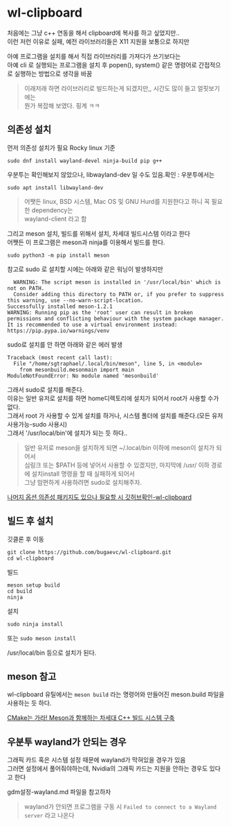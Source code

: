 # wl-clipboard
처음에는 그냥 c++ 연동을 해서 clipboard에 복사를 하고 싶었지만..  
이런 저런 이유로 실패, 예전 라이브러리들은 X11 지원을 보통으로 하지만  

아예 프로그램을 설치를 해서 직접 라이브러리를 가져다가 쓰기보다는  
아예 cli 로 실행되는 프로그램을 설치 후 popen(), system() 같은 명령어로 간접적으로 실행하는 방법으로 생각을 바꿈   

> 이래저래 하면 라이브러리로 빌드하는게 되겠지만,, 시간도 많이 들고 얼핏보기에는  
> 뭔가 복잡해 보였다. 핑계 ㅋㅋ

## 의존성 설치
먼저 의존성 설치가 필요
Rocky linux 기준 
```
sudo dnf install wayland-devel ninja-build pip g++
```

우분투는 확인해보지 않았으나, libwayland-dev 일 수도 있음.확인 : 우분투에서는 
```
sudo apt install libwayland-dev
```

> 어쨋든 linux, BSD 시스템, Mac OS 및 GNU Hurd를 지원한다고 하니 꼭 필요한 dependency는  
wayland-client 라고 함

그리고 meson 설치, 빌드를 위해서 설치, 차세대 빌드시스템 이라고 한다  
어쨋든 이 프로그램은 meson과 ninja를 이용해서 빌드를 한다. 

```
sudo python3 -m pip install meson
```

참고로 sudo 로 설치할 시에는 아래와 같은 워닝이 발생하지만   
```
  WARNING: The script meson is installed in '/usr/local/bin' which is not on PATH.
  Consider adding this directory to PATH or, if you prefer to suppress this warning, use --no-warn-script-location.
Successfully installed meson-1.2.1
WARNING: Running pip as the 'root' user can result in broken permissions and conflicting behaviour with the system package manager. It is recommended to use a virtual environment instead: https://pip.pypa.io/warnings/venv
```
sudo로 설치를 안 하면 아래와 같은 에러 발생   
```
Traceback (most recent call last):
  File "/home/sgtraphael/.local/bin/meson", line 5, in <module>
    from mesonbuild.mesonmain import main
ModuleNotFoundError: No module named 'mesonbuild'
```

그래서 sudo로 설치를 해준다.   
이유는 일반 유저로 설치를 하면 home디렉토리에 설치가 되어서 root가 사용할 수가 없다.  
그래서 root 가 사용할 수 있게 설치를 하거나, 시스템 폴더에 설치를 해준다.(모든 유저 사용가능-sudo 사용시)   
그래서 '/usr/local/bin'에 설치가 되는 듯 하다..  

> 일반 유저로 meson을 설치하게 되면 ~/.local/bin 이하에 meson이 설치가 되어서   
심링크 또는 $PATH 등에 넣어서 사용할 수 있겠지만, 마지막에 /usr/ 이하 경로에 설치install 명령을 할 때 실패하게 되어서   
그냥 맘편하게 사용하려면 sudo로 설치해주자.


[나머지 옵션 의존성 패키지도 있으나 필요할 시 깃허브확인-wl-clipboard](https://github.com/bugaevc/wl-clipboard)


## 빌드 후 설치
깃클론 후 이동
```
git clone https://github.com/bugaevc/wl-clipboard.git
cd wl-clipboard
```

빌드
```
meson setup build
cd build
ninja
```

설치
```
sudo ninja install
```
또는 `sudo meson install` 

/usr/local/bin 등으로 설치가 된다. 


## meson 참고
wl-clipboard 유틸에서는 `meson build` 라는 명령어와 만들어진 meson.build 파일을 사용하는 듯 하다. 

[CMake는 가라! Meson과 함께하는 차세대 C++ 빌드 시스템 구축](https://int-i.github.io/cpp/2021-06-26/cpp-meson/)  



## 우분투 wayland가 안되는 경우  
그래픽 카드 혹은 시스템 설정 때문에 wayland가 막혀있을 경우가 있음   
그러면 설정에서 풀어줘야하는데, Nvidia의 그래픽 카드는 지원을 안하는 경우도 있다고 한다   

gdm설정-wayland.md 파일을 참고하자 

> wayland가 안되면 프로그램을 구동 시 `Failed to connect to a Wayland server` 라고 나온다   

